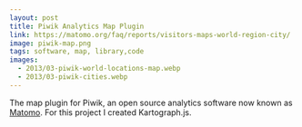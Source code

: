 ```yaml
---
layout: post
title: Piwik Analytics Map Plugin
link: https://matomo.org/faq/reports/visitors-maps-world-region-city/
image: piwik-map.png
tags: software, map, library,code
images:
  - 2013/03-piwik-world-locations-map.webp
  - 2013/03-piwik-cities.webp
---
```


The map plugin for Piwik, an open source analytics software now known as [Matomo](https://matomo.org/). For this project I created Kartograph.js.
